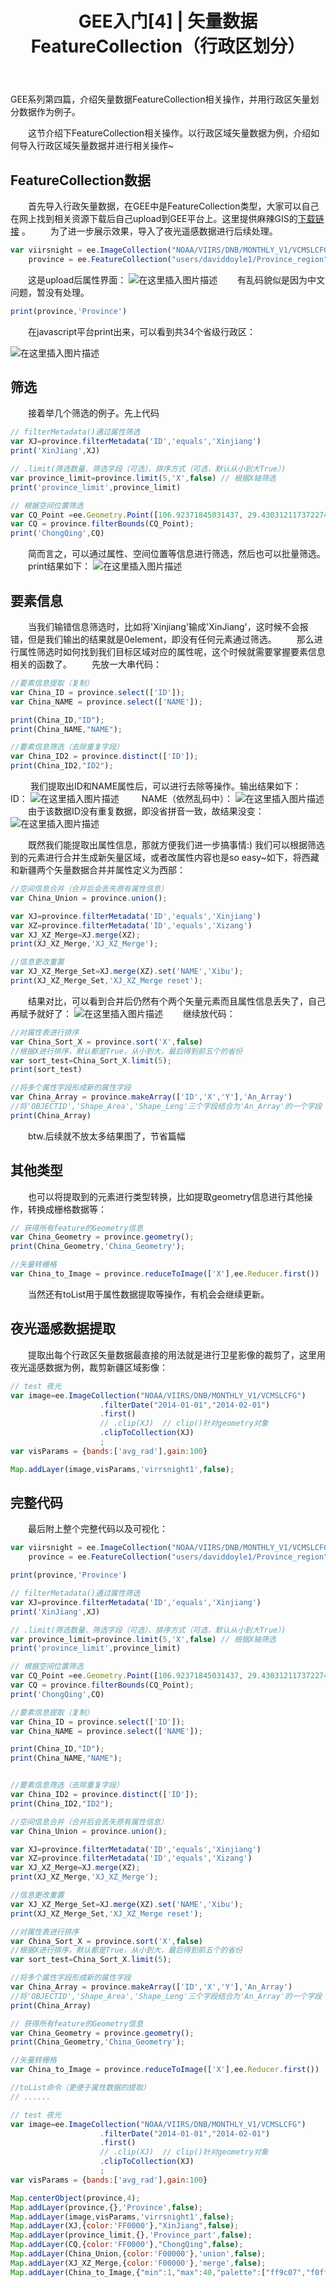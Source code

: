﻿---
 title: GEE入门[4] | 矢量数据FeatureCollection（行政区划分）
 date: 
 categories:
 - GEE
 - GEE入门
 tags:
 - Google Earth Engine
 - Remote sensing
---
GEE系列第四篇，介绍矢量数据FeatureCollection相关操作，并用行政区矢量划分数据作为例子。
<!--less-->

&emsp;&emsp;这节介绍下FeatureCollection相关操作。以行政区域矢量数据为例，介绍如何导入行政区域矢量数据并进行相关操作~
## FeatureCollection数据
&emsp;&emsp;首先导入行政矢量数据，在GEE中是FeatureCollection类型，大家可以自己在网上找到相关资源下载后自己upload到GEE平台上。这里提供麻辣GIS的[下载链接](https://malagis.com/gis-data-china-province.html) 。
&emsp;&emsp;为了进一步展示效果，导入了夜光遥感数据进行后续处理。

```javascript
var viirsnight = ee.ImageCollection("NOAA/VIIRS/DNB/MONTHLY_V1/VCMSLCFG"),
    province = ee.FeatureCollection("users/daviddoyle1/Province_region");
```
&emsp;&emsp;这是upload后属性界面：
![在这里插入图片描述](https://img-blog.csdnimg.cn/2020101117110632.png?x-oss-process)
&emsp;&emsp;有乱码貌似是因为中文问题，暂没有处理。

```javascript
print(province,'Province')    
```
&emsp;&emsp;在javascript平台print出来，可以看到共34个省级行政区：

![在这里插入图片描述](https://img-blog.csdnimg.cn/20201011171456710.png?x-oss-process)


## 筛选
&emsp;&emsp;接着举几个筛选的例子。先上代码

```javascript
// filterMetadata()通过属性筛选
var XJ=province.filterMetadata('ID','equals','Xinjiang')
print('XinJiang',XJ)     

// .limit(筛选数量、筛选字段（可选）、排序方式（可选，默认从小到大True）)
var province_limit=province.limit(5,'X',false) // 根据X轴筛选
print('province_limit',province_limit)

// 根据空间位置筛选
var CQ_Point =ee.Geometry.Point([106.92371845031437, 29.430312117372274]);
var CQ = province.filterBounds(CQ_Point);
print('ChongQing',CQ) 
```
&emsp;&emsp;简而言之，可以通过属性、空间位置等信息进行筛选，然后也可以批量筛选。
&emsp;&emsp;print结果如下：
![在这里插入图片描述](https://img-blog.csdnimg.cn/20201011172411202.png?x-oss-process)
## 要素信息
&emsp;&emsp;当我们输错信息筛选时，比如将'Xinjiang'输成'XinJiang'，这时候不会报错，但是我们输出的结果就是0element，即没有任何元素通过筛选。
&emsp;&emsp;那么进行属性筛选时如何找到我们目标区域对应的属性呢，这个时候就需要掌握要素信息相关的函数了。
&emsp;&emsp;先放一大串代码：

```javascript
//要素信息提取（复制）
var China_ID = province.select(['ID']);
var China_NAME = province.select(['NAME']);

print(China_ID,"ID");
print(China_NAME,"NAME");

//要素信息筛选（去除重复字段）
var China_ID2 = province.distinct(['ID']);
print(China_ID2,"ID2");
```

&emsp;&emsp; 我们提取出ID和NAME属性后，可以进行去除等操作。输出结果如下：
&emsp;&emsp;ID：
![在这里插入图片描述](https://img-blog.csdnimg.cn/20201011173457518.png?x-oss-process)
&emsp;&emsp; NAME（依然乱码中）：
![在这里插入图片描述](https://img-blog.csdnimg.cn/20201011173547887.png?x-oss-process)
&emsp;&emsp;由于该数据ID没有重复数据，即没省拼音一致，故结果没变：
![在这里插入图片描述](https://img-blog.csdnimg.cn/20201011173624419.png#pic_center)

&emsp;&emsp;既然我们能提取出属性信息，那就方便我们进一步搞事情:)
我们可以根据筛选到的元素进行合并生成新矢量区域，或者改属性内容也是so easy~如下，将西藏和新疆两个矢量数据合并并属性定义为西部：
```javascript
//空间信息合并（合并后会丢失原有属性信息）
var China_Union = province.union();

var XJ=province.filterMetadata('ID','equals','Xinjiang')
var XZ=province.filterMetadata('ID','equals','Xizang')
var XJ_XZ_Merge=XJ.merge(XZ);
print(XJ_XZ_Merge,'XJ_XZ_Merge');    

//信息更改重置
var XJ_XZ_Merge_Set=XJ.merge(XZ).set('NAME','Xibu');
print(XJ_XZ_Merge_Set,'XJ_XZ_Merge reset');
```
&emsp;&emsp;结果对比，可以看到合并后仍然有个两个矢量元素而且属性信息丢失了，自己再赋予就好了：
![在这里插入图片描述](https://img-blog.csdnimg.cn/20201011174324984.png?x-oss-process)
&emsp;&emsp;继续放代码：

```javascript
//对属性表进行排序
var China_Sort_X = province.sort('X',false)
//根据X进行排序，默认都是True，从小到大，最后得到前五个的省份
var sort_test=China_Sort_X.limit(5);
print(sort_test)

//将多个属性字段形成新的属性字段
var China_Array = province.makeArray(['ID','X','Y'],'An_Array')
//将'OBJECTID','Shape_Area','Shape_Leng'三个字段结合为'An_Array'的一个字段
print(China_Array)
```
&emsp;&emsp;btw.后续就不放太多结果图了，节省篇幅

## 其他类型
&emsp;&emsp;也可以将提取到的元素进行类型转换，比如提取geometry信息进行其他操作，转换成栅格数据等：

```javascript
// 获得所有feature的Geometry信息
var China_Geometry = province.geometry();
print(China_Geometry,'China_Geometry');

//矢量转栅格
var China_to_Image = province.reduceToImage(['X'],ee.Reducer.first())
```
&emsp;&emsp;当然还有toList用于属性数据提取等操作，有机会会继续更新。

## 夜光遥感数据提取
&emsp;&emsp;提取出每个行政区矢量数据最直接的用法就是进行卫星影像的裁剪了，这里用夜光遥感数据为例，裁剪新疆区域影像：

```javascript
// test 夜光
var image=ee.ImageCollection("NOAA/VIIRS/DNB/MONTHLY_V1/VCMSLCFG")
                    .filterDate("2014-01-01","2014-02-01")
                    .first()
                    // .clip(XJ)  // clip()针对geometry对象
                    .clipToCollection(XJ)
                    ;
var visParams = {bands:['avg_rad'],gain:100}

Map.addLayer(image,visParams,'virrsnight1',false);
```


## 完整代码
&emsp;&emsp;最后附上整个完整代码以及可视化：

```javascript
var viirsnight = ee.ImageCollection("NOAA/VIIRS/DNB/MONTHLY_V1/VCMSLCFG"),
    province = ee.FeatureCollection("users/daviddoyle1/Province_region");

print(province,'Province')     

// filterMetadata()通过属性筛选
var XJ=province.filterMetadata('ID','equals','Xinjiang')
print('XinJiang',XJ)     

// .limit(筛选数量、筛选字段（可选）、排序方式（可选，默认从小到大True）)
var province_limit=province.limit(5,'X',false) // 根据X轴筛选
print('province_limit',province_limit)

// 根据空间位置筛选
var CQ_Point =ee.Geometry.Point([106.92371845031437, 29.430312117372274]);
var CQ = province.filterBounds(CQ_Point);
print('ChongQing',CQ) 

//要素信息提取（复制）
var China_ID = province.select(['ID']);
var China_NAME = province.select(['NAME']);

print(China_ID,"ID");
print(China_NAME,"NAME");


//要素信息筛选（去除重复字段）
var China_ID2 = province.distinct(['ID']);
print(China_ID2,"ID2");

//空间信息合并（合并后会丢失原有属性信息）
var China_Union = province.union();

var XJ=province.filterMetadata('ID','equals','Xinjiang')
var XZ=province.filterMetadata('ID','equals','Xizang')
var XJ_XZ_Merge=XJ.merge(XZ);
print(XJ_XZ_Merge,'XJ_XZ_Merge');    

//信息更改重置
var XJ_XZ_Merge_Set=XJ.merge(XZ).set('NAME','Xibu');
print(XJ_XZ_Merge_Set,'XJ_XZ_Merge reset');

//对属性表进行排序
var China_Sort_X = province.sort('X',false)
//根据X进行排序，默认都是True，从小到大，最后得到前五个的省份
var sort_test=China_Sort_X.limit(5);

//将多个属性字段形成新的属性字段
var China_Array = province.makeArray(['ID','X','Y'],'An_Array')
//将'OBJECTID','Shape_Area','Shape_Leng'三个字段结合为'An_Array'的一个字段
print(China_Array)

// 获得所有feature的Geometry信息
var China_Geometry = province.geometry();
print(China_Geometry,'China_Geometry');

//矢量转栅格
var China_to_Image = province.reduceToImage(['X'],ee.Reducer.first())

//toList命令（更便于属性数据的提取）
// ......

// test 夜光
var image=ee.ImageCollection("NOAA/VIIRS/DNB/MONTHLY_V1/VCMSLCFG")
                    .filterDate("2014-01-01","2014-02-01")
                    .first()
                    // .clip(XJ)  // clip()针对geometry对象
                    .clipToCollection(XJ)
                    ;
var visParams = {bands:['avg_rad'],gain:100}

Map.centerObject(province,4);
Map.addLayer(province,{},'Province',false); 
Map.addLayer(image,visParams,'virrsnight1',false);
Map.addLayer(XJ,{color:'FF0000'},"XinJiang",false);
Map.addLayer(province_limit,{},'Province_part',false); 
Map.addLayer(CQ,{color:'FF0000'},"ChongQing",false);
Map.addLayer(China_Union,{color:'F00000'},'union',false);
Map.addLayer(XJ_XZ_Merge,{color:'F00000'},'merge',false);
Map.addLayer(China_to_Image,{"min":1,"max":40,"palette":["ff9c07","f0ff1b","1aff0b"]},'image',false)
```

